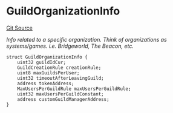 # GuildOrganizationInfo
[Git Source](https://github.com-treasure/TreasureProject/spellcaster-facets/blob/e61aea147da628641c6f090a95c62cf081f729f5/src/interfaces/IGuildManager.sol)

*Info related to a specific organization. Think of organizations as systems/games. i.e. Bridgeworld, The Beacon, etc.*


```solidity
struct GuildOrganizationInfo {
    uint32 guildIdCur;
    GuildCreationRule creationRule;
    uint8 maxGuildsPerUser;
    uint32 timeoutAfterLeavingGuild;
    address tokenAddress;
    MaxUsersPerGuildRule maxUsersPerGuildRule;
    uint32 maxUsersPerGuildConstant;
    address customGuildManagerAddress;
}
```


